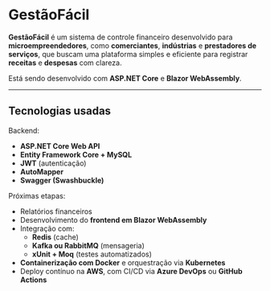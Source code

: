 # GestãoFácil

**GestãoFácil** é um sistema de controle financeiro desenvolvido para **microempreendedores**, como **comerciantes**, **indústrias** e **prestadores de serviços**, que buscam uma plataforma simples e eficiente para registrar **receitas** e **despesas** com clareza.

Está sendo desenvolvido com **ASP.NET Core** e **Blazor WebAssembly**.

---

## Tecnologias usadas

Backend:
- **ASP.NET Core Web API**
- **Entity Framework Core + MySQL**
- **JWT** (autenticação)
- **AutoMapper**
- **Swagger (Swashbuckle)**

Próximas etapas:
- Relatórios financeiros 
- Desenvolvimento do **frontend em Blazor WebAssembly**
- Integração com:
  - **Redis** (cache)
  - **Kafka ou RabbitMQ** (mensageria)
  - **xUnit + Moq** (testes automatizados)
- **Containerização com Docker** e orquestração via **Kubernetes**
- Deploy contínuo na **AWS**, com CI/CD via **Azure DevOps** ou **GitHub Actions**
